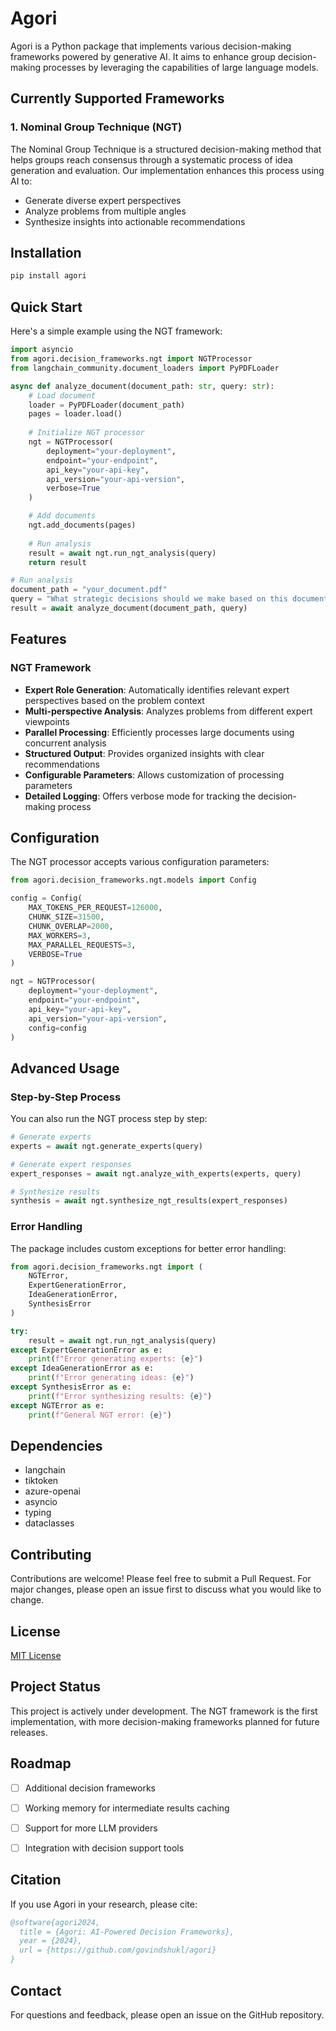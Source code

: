 # Agori

Agori is a Python package that implements various decision-making frameworks powered by generative AI. It aims to enhance group decision-making processes by leveraging the capabilities of large language models.

## Currently Supported Frameworks

### 1. Nominal Group Technique (NGT)
The Nominal Group Technique is a structured decision-making method that helps groups reach consensus through a systematic process of idea generation and evaluation. Our implementation enhances this process using AI to:
- Generate diverse expert perspectives
- Analyze problems from multiple angles
- Synthesize insights into actionable recommendations

## Installation

```bash
pip install agori
```

## Quick Start

Here's a simple example using the NGT framework:

```python
import asyncio
from agori.decision_frameworks.ngt import NGTProcessor 
from langchain_community.document_loaders import PyPDFLoader

async def analyze_document(document_path: str, query: str):
    # Load document
    loader = PyPDFLoader(document_path)
    pages = loader.load()
    
    # Initialize NGT processor
    ngt = NGTProcessor(
        deployment="your-deployment",
        endpoint="your-endpoint", 
        api_key="your-api-key",
        api_version="your-api-version",
        verbose=True
    )

    # Add documents
    ngt.add_documents(pages)
    
    # Run analysis
    result = await ngt.run_ngt_analysis(query)
    return result

# Run analysis
document_path = "your_document.pdf"
query = "What strategic decisions should we make based on this document?"
result = await analyze_document(document_path, query)
```

## Features

### NGT Framework
- **Expert Role Generation**: Automatically identifies relevant expert perspectives based on the problem context
- **Multi-perspective Analysis**: Analyzes problems from different expert viewpoints
- **Parallel Processing**: Efficiently processes large documents using concurrent analysis
- **Structured Output**: Provides organized insights with clear recommendations
- **Configurable Parameters**: Allows customization of processing parameters
- **Detailed Logging**: Offers verbose mode for tracking the decision-making process

## Configuration

The NGT processor accepts various configuration parameters:

```python
from agori.decision_frameworks.ngt.models import Config

config = Config(
    MAX_TOKENS_PER_REQUEST=126000,
    CHUNK_SIZE=31500,
    CHUNK_OVERLAP=2000,
    MAX_WORKERS=3,
    MAX_PARALLEL_REQUESTS=3,
    VERBOSE=True
)

ngt = NGTProcessor(
    deployment="your-deployment",
    endpoint="your-endpoint", 
    api_key="your-api-key",
    api_version="your-api-version",
    config=config
)
```

## Advanced Usage

### Step-by-Step Process

You can also run the NGT process step by step:

```python
# Generate experts
experts = await ngt.generate_experts(query)

# Generate expert responses
expert_responses = await ngt.analyze_with_experts(experts, query)

# Synthesize results
synthesis = await ngt.synthesize_ngt_results(expert_responses)
```

### Error Handling

The package includes custom exceptions for better error handling:

```python
from agori.decision_frameworks.ngt import (
    NGTError,
    ExpertGenerationError,
    IdeaGenerationError,
    SynthesisError
)

try:
    result = await ngt.run_ngt_analysis(query)
except ExpertGenerationError as e:
    print(f"Error generating experts: {e}")
except IdeaGenerationError as e:
    print(f"Error generating ideas: {e}")
except SynthesisError as e:
    print(f"Error synthesizing results: {e}")
except NGTError as e:
    print(f"General NGT error: {e}")
```

## Dependencies

- langchain
- tiktoken
- azure-openai
- asyncio
- typing
- dataclasses

## Contributing

Contributions are welcome! Please feel free to submit a Pull Request. For major changes, please open an issue first to discuss what you would like to change.

## License

[MIT License](LICENSE)

## Project Status

This project is actively under development. The NGT framework is the first implementation, with more decision-making frameworks planned for future releases.

## Roadmap

- [ ] Additional decision frameworks
- [ ] Working memory for intermediate results caching
- [ ] Support for more LLM providers
- [ ] Integration with decision support tools


## Citation

If you use Agori in your research, please cite:

```bibtex
@software{agori2024,
  title = {Agori: AI-Powered Decision Frameworks},
  year = {2024},
  url = {https://github.com/govindshukl/agori}
}
```

## Contact

For questions and feedback, please open an issue on the GitHub repository.